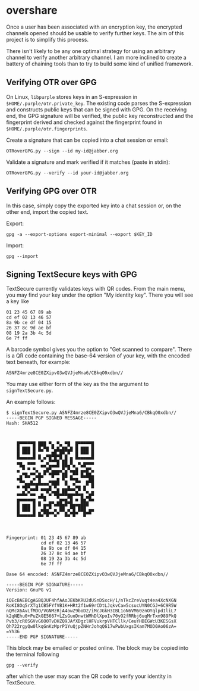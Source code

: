 overshare
=========

Once a user has been associated with an encryption key, the encrypted channels
opened should be usable to verify further keys. The aim of this project is to
simplify this process.

There isn't likely to be any one optimal strategy for using an arbitrary
channel to verify another arbitrary channel. I am more inclined to create a
battery of chaining tools than to try to build some kind of unified framework.

Verifying OTR over GPG
----------------------
On Linux, `libpurple` stores keys in an S-expression in
`$HOME/.purple/otr.private_key`. The existing code parses the S-expression and
constructs public keys that can be signed with GPG. On the receiving end, the
GPG signature will be verified, the public key reconstructed and the
fingerprint derived and checked against the fingerprint found in
`$HOME/.purple/otr.fingerprints`.

Create a signature that can be copied into a chat session or email:

    OTRoverGPG.py --sign --id my-id@jabber.org

Validate a signature and mark verified if it matches (paste in stdin):

    OTRoverGPG.py --verify --id your-id@jabber.org


Verifying GPG over OTR
----------------------
In this case, simply copy the exported key into a chat session or, on the other
end, import the copied text.

Export:

    gpg -a --export-options export-minimal --export $KEY_ID

Import:

    gpg --import


Signing TextSecure keys with GPG
--------------------------------
TextSecure currently validates keys with QR codes. From the main menu, you may
find your key under the option "My identity key". There you will see a key like

    01 23 45 67 89 ab
    cd ef 02 13 46 57
    8a 9b ce df 04 15
    26 37 8c 9d ae bf
    08 19 2a 3b 4c 5d
    6e 7f ff

A barcode symbol gives you the option to "Get scanned to compare". There is a
QR code containing the base-64 version of your key, with the encoded text
beneath, for example:

    ASNFZ4mrze8CE0ZXipvO3wQVJjeMna6/CBkqO0xdbn//

You may use either form of the key as the the argument to
`signTextSecure.py`.

An example follows:

    $ signTextSecure.py ASNFZ4mrze8CE0ZXipvO3wQVJjeMna6/CBkqO0xdbn//
    -----BEGIN PGP SIGNED MESSAGE-----                       
    Hash: SHA512
    
                                         
                                         
        █▀▀▀▀▀█ ███ ▀▄ ▀▄ ▀█  █▀▀▀▀▀█    
        █ ███ █ █▄▀█ ▀▄█▄██▄█ █ ███ █    
        █ ▀▀▀ █ ▄  ▄▄██▄█▀▄▀  █ ▀▀▀ █    
        ▀▀▀▀▀▀▀ ▀▄▀ █▄█▄▀▄█ █ ▀▀▀▀▀▀▀    
        ▀█▄ ▀▀▀  ▄▄▀▄▄▄█ ██▄▀▄ ▀▄█▀▀▀    
        ▄ ▀ ▀ ▀▄  ▄█▀▄▄▄▄▀▄▀▄▄█ ▄▄█▀▄    
         ▄▀█▄▀▀▄█▄▀ ▀█▀▀ ██ ▄▀▀ █▄██▄    
        ▀█▄  ▄▀ █   ▄▄▄█ ▀▄ ▀▀█▄  ▄██    
        ▄ ▄██▀▀█▀▀▀▀▄▀█▀  ▀▄ ▀▄▄ ▄▀ █    
          ▄▀▄▀▀▀ ▀▀█▀▄▄█ ██▀▀▀▄▀ ▀▄ ▄    
        ▀▀▀▀ ▀▀ ▄█▄ ▀ ▀█▀▀▀██▀▀▀█ ▄█▀    
        █▀▀▀▀▀█ ▄ ▀ ▄▄ ▄█▀█▄█ ▀ ██▄▀▀    
        █ ███ █ ▀ █▀█ ▀▀██▀ ██▀███▀      
        █ ▀▀▀ █ ▄▀██▄▄▀▄▀▀▄▀▄█▄▀▀█▄█▀    
        ▀▀▀▀▀▀▀ ▀▀ ▀  ▀   ▀▀ ▀   ▀       
                                         
                                         
    
    Fingerprint: 01 23 45 67 89 ab
                 cd ef 02 13 46 57
                 8a 9b ce df 04 15
                 26 37 8c 9d ae bf
                 08 19 2a 3b 4c 5d
                 6e 7f ff
    
    Base 64 encoded: ASNFZ4mrze8CE0ZXipvO3wQVJjeMna6/CBkqO0xdbn//
    
    -----BEGIN PGP SIGNATURE-----
    Version: GnuPG v1
    
    iQEcBAEBCgAGBQJUF4hfAAoJEKbKRU2dUSnDSxcH/1/nTkcZreVuqt4ea4XcNXGN
    RoKI8Oq5rXTg1CB5FYfVB1K+HRt2f1w69rCDtLJqkvCaw5csucUYN0CGJ+6C9R5W
    nQMcX6AvLfMDO/VGNMzRjA4owZ9boD2/iMcJGkH3IBL1oN6VM60znOYqlpdIliL7
    k2qNEhu0+PuZkGE5667+LZsGuoDnwtWMhDlXpoIv70yO2fRRbj6uqMrTxm989PkQ
    Pvb3/cR0SGVvG6O0TvDHZQ9JAfXDgzlHFVukrpVHTCllk/CeuYHBEGWcU3KESGsX
    Qh722rgyQw0lkqGnKzMprP1YuQjpZNHrJohqQ617wPwbUxgsIKam7MOD0Ao06zA=
    =Yh36
    -----END PGP SIGNATURE-----

This block may be emailed or posted online. The block may be copied into the
terminal following

    gpg --verify

after which the user may scan the QR code to verify your identity in
TextSecure.
